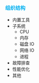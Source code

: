 ### <font color=#00b0f0>组织结构</font>

- 内置工具
- 子系统
    - CPU
    - 内存
    - 磁盘 IO
    - 网络 IO
    - 进程
- 故障排查
- 性能优化
- 其他

